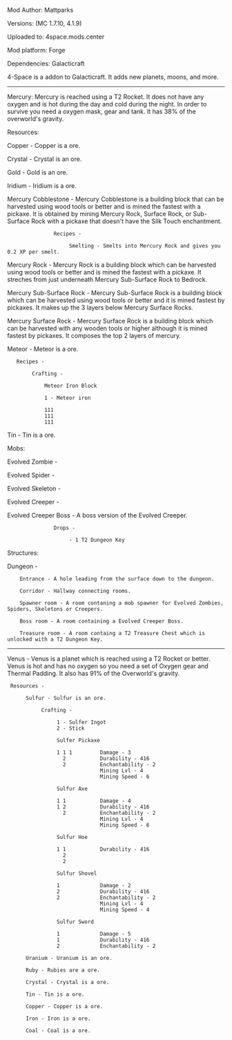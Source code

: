 Mod Author: Mattparks

Versions: (MC 1.7.10, 4.1.9)

Uploaded to: 4space.mods.center

Mod platform: Forge

Dependencies: Galacticraft


4-Space is a addon to Galacticraft. It adds new planets, moons, and more.

-----

Mercury:
          Mercury is reached using a T2 Rocket. It does not have any oxygen and is hot during the day and cold during the night. In      order to survive you need a oxygen mask, gear and tank. It has 38% of the overworld's gravity.

Resources:

   Copper - Copper is a ore.

   Crystal - Crystal is an ore.

   Gold - Gold is an ore.

   Iridium - Iridium is a ore.

   Mercury Cobblestone - Mercury Cobblestone is a building block that can be harvested using wood tools or better and is mined the
                   fastest with a pickaxe. It is obtained by mining Mercury Rock, Surface Rock, or Sub-Surface Rock with a pickaxe
                   that doesn't have the Silk Touch enchantment.
                   
                   Recipes -
                   
                        Smelting - Smelts into Mercury Rock and gives you 0.2 XP per smelt.

   Mercury Rock - Mercury Rock is a building block which can be harvested using wood tools or better and is mined the fastest                 with a pickaxe. It streches from just underneath Mercury Sub-Surface Rock to Bedrock.

   Mercury Sub-Surface Rock - Mercury Sub-Surface Rock is a building block which can be harvested using wood tools or better 
                        and it is mined fastest by pickaxes. It makes up the 3 layers below Mercury Surface Rocks.

   Mercury Surface Rock - Mercury Surface Rock is a building block which can be harvested with any wooden tools or higher although                          it is mined fastest by pickaxes. It composes the top 2 layers of mercury.

   Meteor - Meteor is a ore.

       Recipes -

            Crafting -

                Meteor Iron Block
                
                1 - Meteor iron

                111
                111
                111

   Tin - Tin is a ore.

Mobs:

   Evolved Zombie - 

   Evolved Spider -

   Evolved Skeleton -

   Evolved Creeper -

   Evolved Creeper Boss - A boss version of the Evolved Creeper.

                   Drops -
                   
                        - 1 T2 Dungeon Key

Structures:

   Dungeon - 

        Entrance - A hole leading from the surface down to the dungeon.

        Corridor - Hallway connecting rooms.

        Spawner room - A room contaning a mob spawner for Evolved Zombies, Spiders, Skeletons or Creepers.

        Boss room - A room containing a Evolved Creeper Boss.

        Treasure room - A room containg a T2 Treasure Chest which is unlocked with a T2 Dungeon Key.

-----

Venus - Venus is a planet which is reached using a T2 Rocket or better. Venus is hot and has no oxygen so you need a set of Oxygen gear and Thermal Padding. It also has 91% of the Overworld's gravity.

     Resources -

          Sulfur - Sulfur is an ore.

               Crafting -

                    1 - Sulfer Ingot
                    2 - Stick

                    Sulfer Pickaxe

                    1 1 1         Damage - 3
                      2           Durability - 416
                      2           Enchantability - 2
                                  Mining Lvl - 4
                                  Mining Speed - 6

                    Sulfur Axe

                    1 1           Damage - 4
                    1 2           Durability - 416
                      2           Enchantability - 2
                                  Mining Lvl - 4
                                  Mining Speed - 6

                    Sulfur Hoe

                    1 1           Durability - 416
                      2
                      2

                    Sulfur Shovel

                    1             Damage - 2
                    2             Durability - 416
                    2             Enchantability - 2
                                  Mining Lvl - 4
                                  Mining Speed - 4

                    Sulfur Sword

                    1             Damage - 5
                    1             Durability - 416
                    2             Enchantability - 2            

          Uranium - Uranium is an ore.

          Ruby - Rubies are a ore.

          Crystal - Crystal is a ore.

          Tin - Tin is a ore.

          Copper - Copper is a ore.

          Iron - Iron is a ore.

          Coal - Coal is a ore.

          

          

          

          
          
